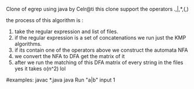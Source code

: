 Clone of egrep using java by Celr@ti
this clone support the operators  .,|,*,(,)


the process of this algorithm is :
1. take the regular expression and list of files.
2. if the regular expression is a set of concatenations we run just the KMP algorithms.
3. if its contain one of the operators above we construct the automata NFA 
4. we convert the NFA to DFA get the matrix of it
5. after we run the matching of this DFA matrix of every string in the files yes it takes o(n^2) lol

#examples:
javac *.java
java Run "a|b" input 1



